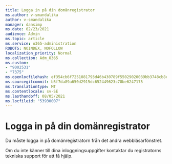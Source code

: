 ```yaml
---
title: Logga in på din domänregistrator
ms.author: v-smandalika
author: v-smandalika
manager: dansimp
ms.date: 02/23/2021
audience: Admin
ms.topic: article
ms.service: o365-administration
ROBOTS: NOINDEX, NOFOLLOW
localization_priority: Normal
ms.collection: Adm_O365
ms.custom:
- "9002531"
- "7375"
ms.openlocfilehash: ef354cb6f7251081793d46b430789f55029020039bb3748cb8ece3b951e787a2
ms.sourcegitcommit: b5f7da89a650d2915dc652449623c78be6247175
ms.translationtype: MT
ms.contentlocale: sv-SE
ms.lasthandoff: 08/05/2021
ms.locfileid: "53930007"
---
```

# <a name="sign-in-to-your-domain-registrar"></a>Logga in på din domänregistrator

Du måste logga in på domänregistratorn från det andra webbläsarfönstret.

Om du inte känner till dina inloggningsuppgifter kontaktar du registratorns tekniska support för att få hjälp.
